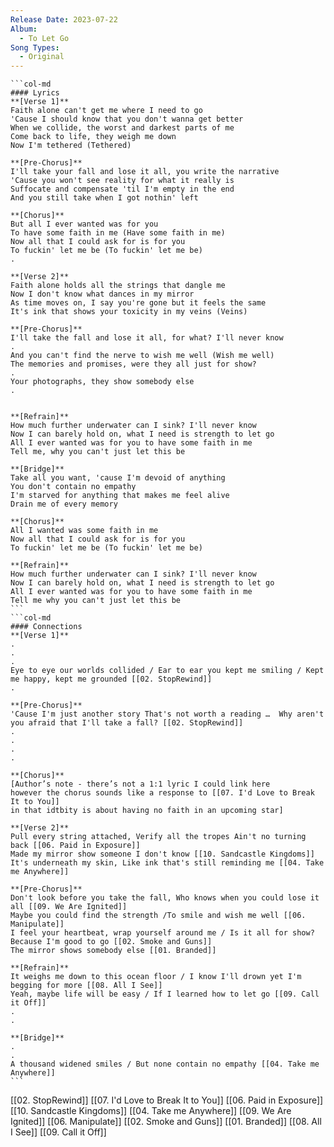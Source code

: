 ```yaml
---
Release Date: 2023-07-22
Album:
  - To Let Go
Song Types:
  - Original
---
```


````col
```col-md
#### Lyrics
**[Verse 1]**
Faith alone can't get me where I need to go
'Cause I should know that you don't wanna get better
When we collide, the worst and darkest parts of me
Come back to life, they weigh me down
Now I'm tethered (Tethered)

**[Pre-Chorus]**
I'll take your fall and lose it all, you write the narrative
'Cause you won't see reality for what it really is
Suffocate and compensate 'til I'm empty in the end
And you still take when I got nothin' lеft

**[Chorus]**
But all I ever wanted was for you
To havе some faith in me (Have some faith in me)
Now all that I could ask for is for you
To fuckin' let me be (To fuckin' let me be)
.

**[Verse 2]**
Faith alone holds all the strings that dangle me
Now I don't know what dances in my mirror
As time moves on, I say you're gone but it feels the same
It's ink that shows your toxicity in my veins (Veins)

**[Pre-Chorus]**
I'll take the fall and lose it all, for what? I'll never know
.
And you can't find the nerve to wish me well (Wish me well)
The memories and promises, were they all just for show?
.
Your photographs, they show somebody else
.


**[Refrain]**
How much further underwater can I sink? I'll never know
Now I can barely hold on, what I need is strength to let go
All I ever wanted was for you to have some faith in me
Tell me, why you can't just let this be

**[Bridge]**
Take all you want, 'cause I'm devoid of anything
You don't contain no empathy
I'm starved for anything that makes me feel alive
Drain me of every memory

**[Chorus]**
All I wanted was some faith in me
Now all that I could ask for is for you
To fuckin' let me be (To fuckin' let me be)

**[Refrain]**
How much further underwater can I sink? I'll never know
Now I can barely hold on, what I need is strength to let go
All I ever wanted was for you to have some faith in me
Tell me why you can't just let this be
```
```col-md
#### Connections
**[Verse 1]**
.
.
.
Eye to eye our worlds collided / Ear to ear you kept me smiling / Kept me happy, kept me grounded [[02. StopRewind]]
.

**[Pre-Chorus]**
'Cause I'm just another story That's not worth a reading …  Why aren't you afraid that I'll take a fall? [[02. StopRewind]] 
.
.
.
.

**[Chorus]**
[Author’s note - there’s not a 1:1 lyric I could link here 
however the chorus sounds like a response to [[07. I'd Love to Break It to You]]
in that idtbity is about having no faith in an upcoming star]

**[Verse 2]**
Pull every string attached, Verify all the tropes Ain't no turning back [[06. Paid in Exposure]]
Made my mirror show someone I don't know [[10. Sandcastle Kingdoms]]
It's underneath my skin, Like ink that's still reminding me [[04. Take me Anywhere]]

**[Pre-Chorus]**
Don't look before you take the fall, Who knows when you could lose it all [[09. We Are Ignited]]
Maybe you could find the strength /To smile and wish me well [[06. Manipulate]]
I feel your heartbeat, wrap yourself around me / Is it all for show? Because I'm good to go [[02. Smoke and Guns]]
The mirror shows somebody else [[01. Branded]]

**[Refrain]**
It weighs me down to this ocean floor / I know I'll drown yet I'm begging for more [[08. All I See]]
Yeah, maybe life will be easy / If I learned how to let go [[09. Call it Off]]
.
.

**[Bridge]**
.
.
A thousand widened smiles / But none contain no empathy [[04. Take me Anywhere]]
```
````
[[02. StopRewind]]
[[07. I'd Love to Break It to You]]
[[06. Paid in Exposure]]
[[10. Sandcastle Kingdoms]]
[[04. Take me Anywhere]]
[[09. We Are Ignited]]
[[06. Manipulate]]
[[02. Smoke and Guns]]
[[01. Branded]]
[[08. All I See]]
[[09. Call it Off]]
